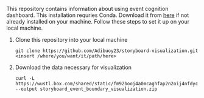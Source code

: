 This repository contains information about using event cognition dashboard. This installation requries Conda. Download it from [here](https://docs.anaconda.com/free/miniconda/) if not already installed on your machine. Follow these steps to set it up on your local machine.

1. Clone this repository into your local machine
   ```
   git clone https://github.com/Adibuoy23/storyboard-visualization.git <insert /where/you/want/it/path/here>
   ```
2. Download the data necessary for visualization
   ```
   curl -L https://wustl.box.com/shared/static/fm92booj4a0mcaghfap2n2oij4nfdycn.zip --output storyboard_event_boundary_visualization.zip
   ```
